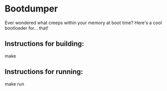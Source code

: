 # Bootdumper
Ever wondered what creeps within your memory at boot time?
Here's a cool bootloader for... that!
## Instructions for building:
make
## Instructions for running:
make run
